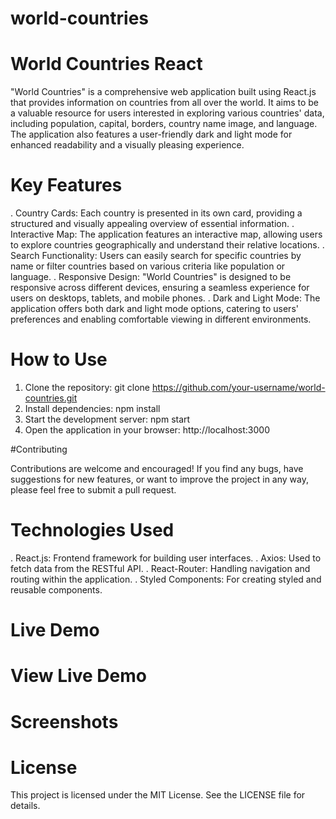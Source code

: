 # world-countries

# World Countries React


"World Countries" is a comprehensive web application built using React.js that provides information on countries from all over the world. It aims to be a valuable resource for users interested in exploring various countries' data, including population, capital, borders, country name image, and language. The application also features a user-friendly dark and light mode for enhanced readability and a visually pleasing experience.

# Key Features

. Country Cards: Each country is presented in its own card, providing a structured and visually appealing overview of essential information.
. Interactive Map: The application features an interactive map, allowing users to explore countries geographically and understand their relative locations.
. Search Functionality: Users can easily search for specific countries by name or filter countries based on various criteria like population or language.
. Responsive Design: "World Countries" is designed to be responsive across different devices, ensuring a seamless experience for users on desktops, tablets, and mobile phones.
. Dark and Light Mode: The application offers both dark and light mode options, catering to users' preferences and enabling comfortable viewing in different environments.

# How to Use

1. Clone the repository: git clone https://github.com/your-username/world-countries.git
2. Install dependencies: npm install
3. Start the development server: npm start
4. Open the application in your browser: http://localhost:3000

#Contributing

Contributions are welcome and encouraged! If you find any bugs, have suggestions for new features, or want to improve the project in any way, please feel free to submit a pull request.

# Technologies Used

. React.js: Frontend framework for building user interfaces.
. Axios: Used to fetch data from the RESTful API.
. React-Router: Handling navigation and routing within the application.
. Styled Components: For creating styled and reusable components.

# Live Demo

# View Live Demo

# Screenshots

# License

This project is licensed under the MIT License. See the LICENSE file for details.



